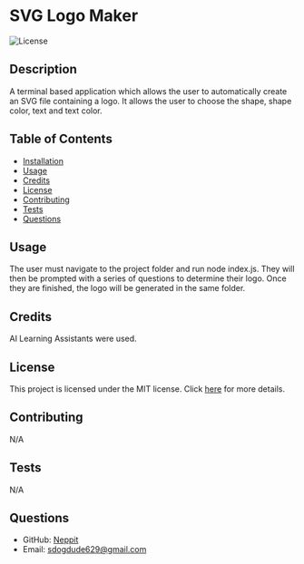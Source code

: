 
 
# SVG Logo Maker

![License](https://img.shields.io/badge/License-MIT-brightgreen)

## Description
A terminal based application which allows the user to automatically create an SVG file containing a logo. It allows the user to choose the shape, shape color, text and text color. 

## Table of Contents
- [Installation](#installation)
- [Usage](#usage)
- [Credits](#credits)
- [License](#license)
- [Contributing](#contributing)
- [Tests](#tests)
- [Questions](#questions)

## Usage
The user must navigate to the project folder and run node index.js. They will then be prompted with a series of questions to determine their logo. Once they are finished, the logo will be generated in the same folder.

## Credits
AI Learning Assistants were used.

## License

This project is licensed under the MIT license. Click [here]([License](https://opensource.org/licenses/MIT)) for more details.

## Contributing
N/A

## Tests
N/A

## Questions
- GitHub: [Neppit](https://github.com/Neppit)
- Email: sdogdude629@gmail.com

